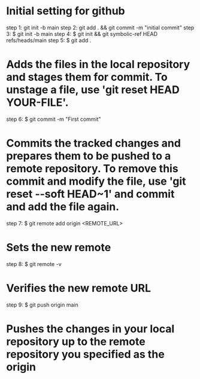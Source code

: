  Initial setting for github
 ===========================
 step 1: git init -b main
 step 2: git add . && git commit -m "initial commit"
 step 3: $ git init -b main
 step 4: $ git init && git symbolic-ref HEAD refs/heads/main
 step 5: $ git add .
# Adds the files in the local repository and stages them for commit. To unstage a file, use 'git reset HEAD YOUR-FILE'.
 step 6: $ git commit -m "First commit"
# Commits the tracked changes and prepares them to be pushed to a remote repository. To remove this commit and modify the file, use 'git reset --soft HEAD~1' and commit and add the file again.
 step 7: $ git remote add origin <REMOTE_URL>
# Sets the new remote
 step 8: $ git remote -v
# Verifies the new remote URL
 step 9: $ git push origin main
# Pushes the changes in your local repository up to the remote repository you specified as the origin